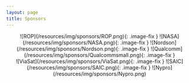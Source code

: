 ```yaml
---
layout: page
title: Sponsors
---
```

<div style="text-align:center" markdown="1">
![ROP](/resources/img/sponsors/ROP.png){: .image-fix } 
![NASA](/resources/img/sponsors/NASA.png){: .image-fix } 	
![Nordson](/resources/img/sponsors/Nordson.png){: .image-fix } 	
![Qualcomm](/resources/img/sponsors/Qualcommsmall.png){: .image-fix } 
<br>
![ViaSat](/resources/img/sponsors/ViaSat.png){: .image-fix } 
![SAIC](/resources/img/sponsors/SAIC.png){: .image-fix } 
![Nypro](/resources/img/sponsors/Nypro.png)
</div>